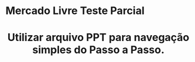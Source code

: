 # Mercado Livre Teste Parcial
<h1 align="center">
Utilizar arquivo PPT para navegação simples do Passo a Passo.
</h1>
